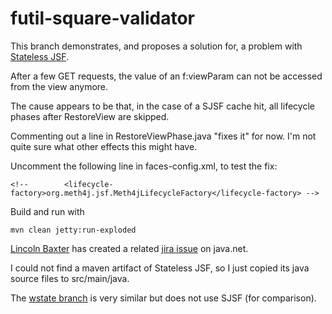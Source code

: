 futil-square-validator
======================

This branch demonstrates, and proposes a solution for, a problem with [Stateless JSF](http://industrieit.com/blog/2011/11/stateless-jsf-high-performance-zero-per-request-memory-overhead/).

After a few GET requests, the value of an f:viewParam can not be accessed from the view anymore.

The cause appears to be that, in the case of a SJSF cache hit, all lifecycle phases after RestoreView are skipped.

Commenting out a line in RestoreViewPhase.java "fixes it" for now. I'm not quite sure what other effects this might have.

Uncomment the following line in faces-config.xml, to test the fix:

	<!-- 		<lifecycle-factory>org.meth4j.jsf.Meth4jLifecycleFactory</lifecycle-factory> -->

Build and run with 

	mvn clean jetty:run-exploded

[Lincoln Baxter](https://github.com/lincolnthree) has created a related [jira issue](http://java.net/jira/browse/JAVASERVERFACES_SPEC_PUBLIC-1055) on java.net.

I could not find a maven artifact of Stateless JSF, so I just copied its java source files to src/main/java.

The [wstate branch](https://github.com/methylene/futil-square-validator/tree/wstate) is very similar but does not use SJSF (for comparison).
